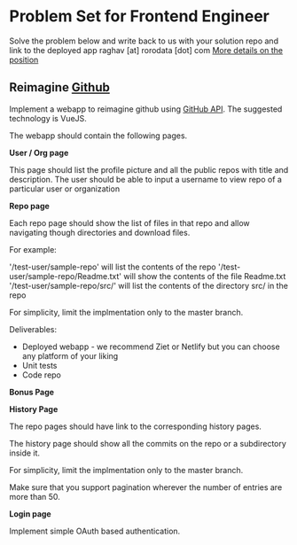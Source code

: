 # Problem Set for Frontend Engineer
Solve the problem below and write back to us with your solution repo and link to the deployed app raghav [at] rorodata [dot] com [More details on the position](https://cutshort.io/startup-job/VueJS-Engineer-Bengaluru-Bangalore-Algoshelf-IAsEO5w4)

## **Reimagine [Github](https://github.com)**

Implement a webapp to reimagine github using [GitHub API](https://developer.github.com/v3/). The suggested technology is VueJS.

The webapp should contain the following pages.

**User / Org page**

This page should list the profile picture and all the public repos with title and description. The user should be able to input a username to view repo of a particular user or organization

**Repo page**

Each repo page should show the list of files in that repo and allow navigating though directories and download files.

For example:

'/test-user/sample-repo' will list the contents of the repo
'/test-user/sample-repo/Readme.txt' will show the contents of the file Readme.txt
'/test-user/sample-repo/src/' will list the contents of the directory src/ in the repo

For simplicity, limit the implmentation only to the master branch.

Deliverables:
* Deployed webapp - we recommend Ziet or Netlify but you can choose any platform of your liking
* Unit tests
* Code repo

**Bonus Page** 

**History Page**

The repo pages should have link to the corresponding history pages.

The history page should show all the commits on the repo or a subdirectory inside it.

For simplicity, limit the implmentation only to the master branch.

Make sure that you support pagination wherever the number of entries are more than 50.

**Login page**

Implement simple OAuth based authentication.
